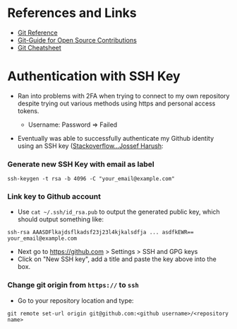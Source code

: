 # References and Links

- [Git Reference](http://gitref.org/index.html)
- [Git-Guide for Open Source Contributions](https://github.com/chhavip/Git-Guide)
- [Git Cheatsheet](https://github.com/tiimgreen/github-cheat-sheet)

# Authentication with SSH Key

- Ran into problems with 2FA when trying to connect to my own repository despite trying out various methods using https and personal access tokens.

    - Username: <username> Password <personal-access-token> => Failed

- Eventually was able to successfully authenticate my Github identity using an SSH key ([Stackoverflow...Jossef Harush](http://stackoverflow.com/questions/25550481/git-authentication-fails-after-enabling-2fa):

### Generate new SSH Key with email as label

```
ssh-keygen -t rsa -b 4096 -C "your_email@example.com"
```

### Link key to Github account

- Use `cat ~/.ssh/id_rsa.pub` to output the generated public key, which should output something like:
```
ssh-rsa AAASDFlkajdsflkadsf23j23l4kjkalsdfja ... asdfkEWR== your_email@example.com
```
- Next go to https://github.com > Settings > SSH and GPG keys
- Click on "New SSH key", add a title and paste the key above into the box.

### Change git origin from `https://` to `ssh`

- Go to your repository location and type:

```
git remote set-url origin git@github.com:<github username>/<repository name>
```

